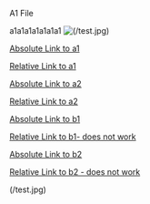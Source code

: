 A1 File

a1a1a1a1a1a1a1
<img src="files/gdc-docs/gitdata/docFromJson/docs/test.jpg" alt="(/test.jpg)">


[Absolute Link to a1](/test/a/a1.md)

[Relative Link to a1](a1.md)



[Absolute Link to a2](/test/a/a2.md)

[Relative Link to a2](a2.md)


[Absolute Link to b1](/test/b/b1.md)


[Relative Link to b1- does not work](b1.md)


[Absolute Link to b2](/test/b/b2.md)

[Relative Link to b2 - does not work](b2.md)


(/test.jpg)

